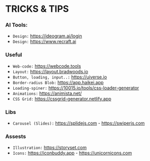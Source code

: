 # TRICKS & TIPS

### AI Tools:
- `Design:` https://ideogram.ai/login
- `Design:` https://www.recraft.ai

### Useful
- `Web-code:` https://webcode.tools
- `Layout:` https://layout.bradwoods.io
- `Button, loading, input..:` https://uiverse.io
- `Border-radius Blob:` https://app.haikei.app
- `Loading-spiner:` https://10015.io/tools/css-loader-generator
- `Animations:` https://animista.net/
- `CSS Grid:` https://cssgrid-generator.netlify.app

### Libs
- `Carousel (Slides):` https://splidejs.com - https://swiperjs.com

### Assests
- `Illustration:` https://storyset.com
- `Icons:` https://iconbuddy.app - https://unicornicons.com
